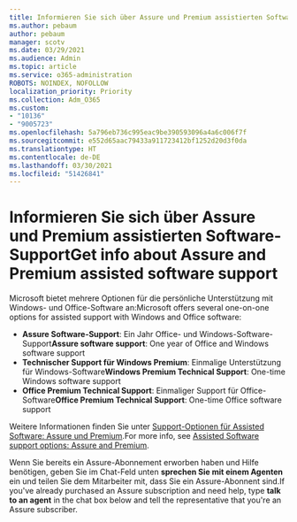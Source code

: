 ```yaml
---
title: Informieren Sie sich über Assure und Premium assistierten Software-Support
ms.author: pebaum
author: pebaum
manager: scotv
ms.date: 03/29/2021
ms.audience: Admin
ms.topic: article
ms.service: o365-administration
ROBOTS: NOINDEX, NOFOLLOW
localization_priority: Priority
ms.collection: Adm_O365
ms.custom:
- "10136"
- "9005723"
ms.openlocfilehash: 5a796eb736c995eac9be390593096a4a6c006f7f
ms.sourcegitcommit: e552d65aac79433a911723412bf1252d20d3f0da
ms.translationtype: HT
ms.contentlocale: de-DE
ms.lasthandoff: 03/30/2021
ms.locfileid: "51426841"
---
```

# <a name="get-info-about-assure-and-premium-assisted-software-support"></a><span data-ttu-id="3807f-102">Informieren Sie sich über Assure und Premium assistierten Software-Support</span><span class="sxs-lookup"><span data-stu-id="3807f-102">Get info about Assure and Premium assisted software support</span></span>

<span data-ttu-id="3807f-103">Microsoft bietet mehrere Optionen für die persönliche Unterstützung mit Windows- und Office-Software an:</span><span class="sxs-lookup"><span data-stu-id="3807f-103">Microsoft offers several one-on-one options for assisted support with Windows and Office software:</span></span>

- <span data-ttu-id="3807f-104">**Assure Software-Support**: Ein Jahr Office- und Windows-Software-Support</span><span class="sxs-lookup"><span data-stu-id="3807f-104">**Assure software support**: One year of Office and Windows software support</span></span>
- <span data-ttu-id="3807f-105">**Technischer Support für Windows Premium**: Einmalige Unterstützung für Windows-Software</span><span class="sxs-lookup"><span data-stu-id="3807f-105">**Windows Premium Technical Support**: One-time Windows software support</span></span>
- <span data-ttu-id="3807f-106">**Office Premium Technical Support**: Einmaliger Support für Office-Software</span><span class="sxs-lookup"><span data-stu-id="3807f-106">**Office Premium Technical Support**: One-time Office software support</span></span>

<span data-ttu-id="3807f-107">Weitere Informationen finden Sie unter [Support-Optionen für Assisted Software: Assure und Premium](https://support.microsoft.com/help/4467230/assisted-software-support-options-assure-premium).</span><span class="sxs-lookup"><span data-stu-id="3807f-107">For more info, see [Assisted Software support options: Assure and Premium](https://support.microsoft.com/help/4467230/assisted-software-support-options-assure-premium).</span></span>

<span data-ttu-id="3807f-108">Wenn Sie bereits ein Assure-Abonnement erworben haben und Hilfe benötigen, geben Sie im Chat-Feld unten **sprechen Sie mit einem Agenten** ein und teilen Sie dem Mitarbeiter mit, dass Sie ein Assure-Abonnent sind.</span><span class="sxs-lookup"><span data-stu-id="3807f-108">If you've already purchased an Assure subscription and need help, type **talk to an agent** in the chat box below and tell the representative that you're an Assure subscriber.</span></span>

